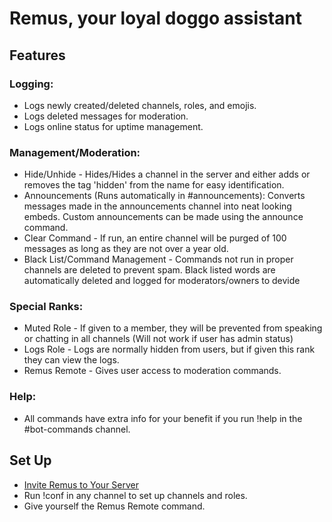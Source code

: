# Remus, your loyal doggo assistant

## Features

### Logging:

* Logs newly created/deleted channels, roles, and emojis.
* Logs deleted messages for moderation.
* Logs online status for uptime management.

### Management/Moderation:
* Hide/Unhide - Hides/Hides a channel in the server and either adds or removes the tag 'hidden' from the name for easy identification.
* Announcements (Runs automatically in #announcements): Converts messages made in the announcements channel into neat looking embeds. Custom announcements can be made using the announce command.
* Clear Command - If run, an entire channel will be purged of 100 messages as long as they are not over a year old.
* Black List/Command Management - Commands not run in proper channels are deleted to prevent spam. Black listed words are automatically deleted and logged for moderators/owners to devide

### Special Ranks:
* Muted Role - If given to a member, they will be prevented from speaking or chatting in all channels (Will not work if user has admin status)
* Logs Role - Logs are normally hidden from users, but if given this rank they can view the logs.
* Remus Remote - Gives user access to moderation commands.

### Help:
* All commands have extra info for your benefit if you run !help <command name > in the #bot-commands channel.

## Set Up

* [Invite Remus to Your Server](https://discordapp.com/api/oauth2/authorize?client_id=643242691903225856&permissions=8&scope=bot)
* Run !conf in any channel to set up channels and roles.
* Give yourself the Remus Remote command.
